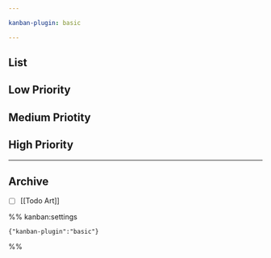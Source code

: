 ```yaml
---

kanban-plugin: basic

---
```


## List



## Low Priority



## Medium Priotity



## High Priority



***

## Archive

- [ ] [[Todo Art]]

%% kanban:settings
```
{"kanban-plugin":"basic"}
```
%%